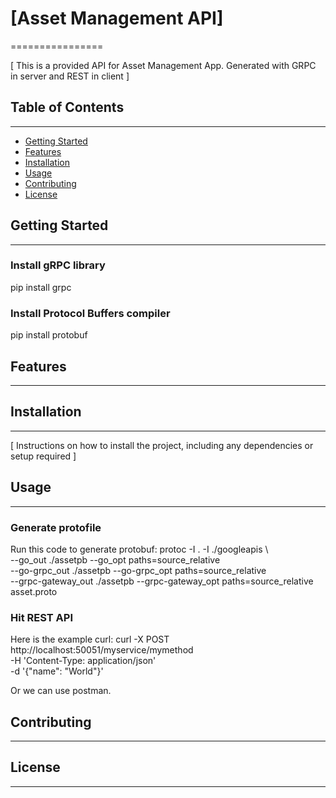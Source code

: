 # [Asset Management API]
================

[ This is a provided API for Asset Management App. Generated with GRPC in server and REST in client ]

## Table of Contents
-----------------

* [Getting Started](#getting-started)
* [Features](#features)
* [Installation](#installation)
* [Usage](#usage)
* [Contributing](#contributing)
* [License](#license)

## Getting Started
---------------

### Install gRPC library
pip install grpc

### Install Protocol Buffers compiler
pip install protobuf 

## Features
--------

## Installation
------------

[ Instructions on how to install the project, including any dependencies or setup required ]

## Usage
-----

### Generate protofile

Run this code to generate protobuf:
protoc -I . -I ./googleapis \                                                                                  
  --go_out ./assetpb --go_opt paths=source_relative \
  --go-grpc_out ./assetpb --go-grpc_opt paths=source_relative \
  --grpc-gateway_out ./assetpb --grpc-gateway_opt paths=source_relative \
  asset.proto

### Hit REST API
Here is the example curl:
curl -X POST \
  http://localhost:50051/myservice/mymethod \
  -H 'Content-Type: application/json' \
  -d '{"name": "World"}'

Or we can use postman.

## Contributing
------------

## License
-------
